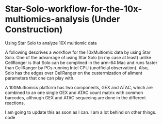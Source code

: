 # Star-Solo-workflow-for-the-10x-multiomics-analysis (Under Construction)
Using Star Solo to analyze 10X multiomic data

A following descrives a workflow for the 10xMultiomic data by using Star Solo.  One of the advanrage of using Star Solo (in my case at least) unlike CellRanger is that Solo can be complined in the arm-64 Mac and runs faster than CellRanger by PCs running Intel CPU (unofficial observation). Also, Solo has the edges over CellRanger on the custermization of aliment parameters that one can play with.  

A 10XMultiomics platform has two components, GEX and ATAC, which are combined to an one single GEX and ATAC count matrix with common barcodes, although GEX and ATAC sequecing are done in the different reactions.  

I am going to update this as soon as I can.  I am a lot behind on other things. 
code

